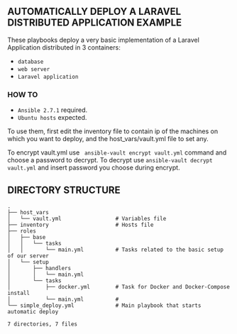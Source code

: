 ## AUTOMATICALLY DEPLOY A LARAVEL DISTRIBUTED APPLICATION EXAMPLE

These playbooks deploy a very basic implementation of a Laravel Application distributed in 3 containers:  
 - ```database```
 - ```web server```
 - ```Laravel application```

### HOW TO 

  - ```Ansible 2.7.1``` required.
  - ```Ubuntu hosts``` expected.
 
To use them, first edit the inventory file to contain ip of the machines on which you want to deploy, 
and the host_vars/vault.yml file to set any.

To encrypt vault.yml use ``` ansible-vault encrypt vault.yml``` command and choose a password to decrypt.
To decrypt use ```ansible-vault decrypt vault.yml``` and insert password you choose during encrypt. 

## DIRECTORY STRUCTURE

```shell
.
├── host_vars
│   └── vault.yml                 # Variables file
├── inventory                     # Hosts file
├── roles
│   ├── base
│   │   └── tasks
│   │       └── main.yml          # Tasks related to the basic setup of our server
│   └── setup
│       ├── handlers
│       │   └── main.yml          
│       └── tasks
│           ├── docker.yml        # Task for Docker and Docker-Compose install
│           └── main.yml          # 
└── simple_deploy.yml             # Main playbook that starts automatic deploy

7 directories, 7 files

```

## 
